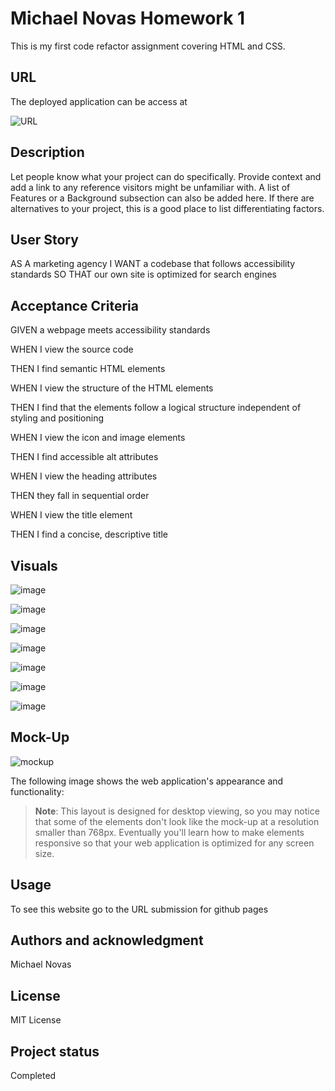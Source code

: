 # Michael Novas Homework 1


This is my first code refactor assignment covering HTML and CSS.


## URL


The deployed application can be access at

![URL](https://michael55github.github.io/UCLAchallenge1/)


## Description


Let people know what your project can do specifically. Provide context and add a link to any reference visitors might be unfamiliar with. A list  of Features or a Background subsection can also be added here. If there are alternatives to your project, this is a good place to list differentiating factors.

## User Story


AS A marketing agency
I WANT a codebase that follows accessibility standards
SO THAT our own site is optimized for search engines


## Acceptance Criteria

GIVEN a webpage meets accessibility standards

WHEN I view the source code

THEN I find semantic HTML elements


WHEN I view the structure of the HTML elements

THEN I find that the elements follow a logical structure independent of styling and positioning


WHEN I view the icon and image elements

THEN I find accessible alt attributes


WHEN I view the heading attributes

THEN they fall in sequential order


WHEN I view the title element

THEN I find a concise, descriptive title

## Visuals


![image](https://github.com/michael55github/UCLAchallenge1/blob/main/assets/images/brand-awareness.png)

![image](https://github.com/michael55github/UCLAchallenge1/blob/main/assets/images/cost-management.png)

![image](https://github.com/michael55github/UCLAchallenge1/blob/main/assets/images/digital-marketing-meeting.jpg)

![image](https://github.com/michael55github/UCLAchallenge1/blob/main/assets/images/lead-generation.png)

![image](https://github.com/michael55github/UCLAchallenge1/blob/main/assets/images/online-reputation-management.jpg)

![image](https://github.com/michael55github/UCLAchallenge1/blob/main/assets/images/search-engine-optimization.jpg)

![image](https://github.com/michael55github/UCLAchallenge1/blob/main/assets/images/social-media-marketing.jpg)

## Mock-Up


![mockup](https://github.com/michael55github/UCLAchallenge1/blob/main/MockUp90Goal/01-html-css-git-homework-demo.png)

The following image shows the web application's appearance and functionality:



> **Note**: This layout is designed for desktop viewing, so you may notice that some of the elements don't look like the mock-up at a resolution smaller than 768px. Eventually you'll learn how to make elements responsive so that your web application is optimized for any screen size.


## Usage


To see this website go to the URL submission for github pages

## Authors and acknowledgment


Michael Novas

## License


MIT License

## Project status


Completed

